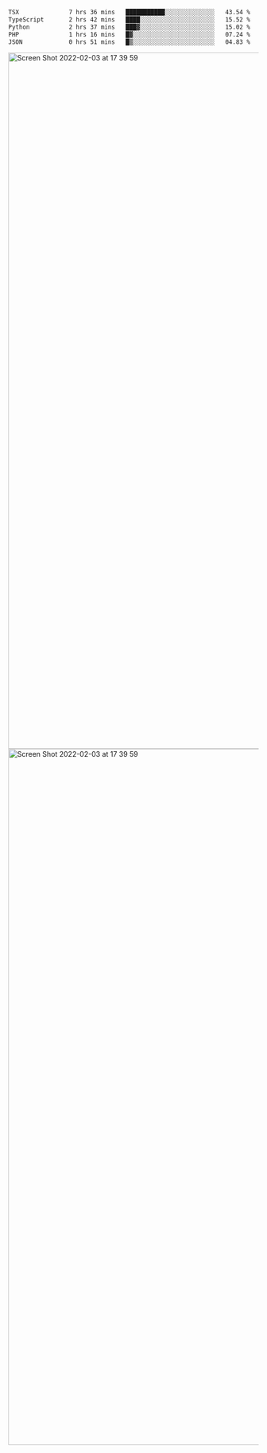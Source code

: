 <!--START_SECTION:waka-->

```txt
TSX              7 hrs 36 mins   ███████████░░░░░░░░░░░░░░   43.54 %
TypeScript       2 hrs 42 mins   ████░░░░░░░░░░░░░░░░░░░░░   15.52 %
Python           2 hrs 37 mins   ███▓░░░░░░░░░░░░░░░░░░░░░   15.02 %
PHP              1 hrs 16 mins   █▓░░░░░░░░░░░░░░░░░░░░░░░   07.24 %
JSON             0 hrs 51 mins   █▒░░░░░░░░░░░░░░░░░░░░░░░   04.83 %
```

<!--END_SECTION:waka-->

<img width="1400" alt="Screen Shot 2022-02-03 at 17 39 59" src="https://user-images.githubusercontent.com/45716542/152387304-f2b60485-53a6-4f4b-a818-5cefb1b0c0ae.png">
<img width="1400" alt="Screen Shot 2022-02-03 at 17 39 59" src="https://user-images.githubusercontent.com/45716542/152387273-ea5cdf21-2a45-44da-8bef-00c1763b1d42.png">
